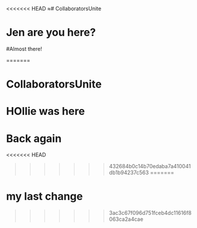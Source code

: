 <<<<<<< HEAD
≈# CollaboratorsUnite
# Jen are you here? 
#Almost there!

=======
# CollaboratorsUnite
# HOllie was here
# Back again
<<<<<<< HEAD
>>>>>>> 432684b0c14b70edaba7a410041db1b94237c563
=======
# my last change
>>>>>>> 3ac3c67f096d751fceb4dc11616f8063ca2a4cae
